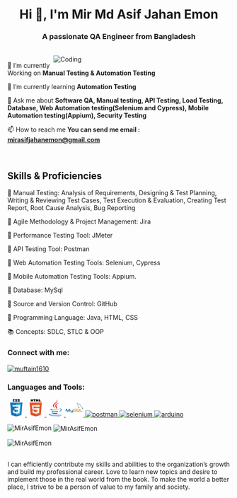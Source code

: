 <h1 align="center">Hi 👋, I'm Mir Md Asif Jahan Emon</h1>
<h3 align="center">A passionate QA Engineer from Bangladesh</h3>
<br>
<img align="right" alt="Coding" width="400" src="https://user-images.githubusercontent.com/74038190/219923823-bf1ce878-c6b8-4faa-be07-93e6b1006521.gif">


🔭 I’m currently Working on **Manual Testing & Automation Testing**

🌱 I’m currently learning **Automation Testing**

💬 Ask me about **Software QA, Manual testing, API Testing, Load Testing, Database, Web Automation testing(Selenium and Cypress), Mobile Automation testing(Appium), Security Testing**

📫 How to reach me **You can send me email : mirasifjahanemon@gmail.com**

<br>
<h2 align="left">Skills & Proficiencies</h2>

📘 Manual Testing: Analysis of Requirements, Designing & Test Planning, Writing & Reviewing Test Cases, Test Execution & Evaluation, Creating Test Report, Root Cause Analysis, Bug Reporting

📙 Agile Methodology & Project Management: Jira

📗 Performance Testing Tool: JMeter

📘 API Testing Tool: Postman 

📕 Web Automation Testing Tools: Selenium, Cypress

📗 Mobile Automation Testing Tools: Appium.

📓 Database: MySql

📒 Source and Version Control: GitHub

📗 Programming Language: Java, HTML, CSS

📚 Concepts: SDLC, STLC & OOP

<h3 align="left">Connect with me:</h3>
<p align="left">
<a href="https://www.linkedin.com/in/mirasifjahanemon/" target="blank"><img align="center" src="https://raw.githubusercontent.com/rahuldkjain/github-profile-readme-generator/master/src/images/icons/Social/linked-in-alt.svg" alt="muftain1610" height="30" width="40" /></a>
</p>

<h3 align="left">Languages and Tools:</h3>
<p align="left"> <a href="https://www.w3schools.com/css/" target="_blank" rel="noreferrer"> <img src="https://raw.githubusercontent.com/devicons/devicon/master/icons/css3/css3-original-wordmark.svg" alt="css3" width="40" height="40"/> </a> <a href="https://www.w3.org/html/" target="_blank" rel="noreferrer"> <img src="https://raw.githubusercontent.com/devicons/devicon/master/icons/html5/html5-original-wordmark.svg" alt="html5" width="40" height="40"/> </a> <a href="https://www.java.com" target="_blank" rel="noreferrer"> <img src="https://raw.githubusercontent.com/devicons/devicon/master/icons/java/java-original.svg" alt="java" width="40" height="40"/> </a>  <a href="https://www.mysql.com/" target="_blank" rel="noreferrer"> <img src="https://raw.githubusercontent.com/devicons/devicon/master/icons/mysql/mysql-original-wordmark.svg" alt="mysql" width="40" height="40"/> </a>  <a href="https://postman.com" target="_blank" rel="noreferrer"> <img src="https://www.vectorlogo.zone/logos/getpostman/getpostman-icon.svg" alt="postman" width="40" height="40"/> </a> <a href="https://www.selenium.dev" target="_blank" rel="noreferrer"> <img src="https://raw.githubusercontent.com/detain/svg-logos/780f25886640cef088af994181646db2f6b1a3f8/svg/selenium-logo.svg" alt="selenium" width="40" height="40"/> </a> <a href="https://www.arduino.cc/" target="_blank" rel="noreferrer"> <img src="https://cdn.worldvectorlogo.com/logos/arduino-1.svg" alt="arduino" width="40" height="40"/> </a>  </p>

<p><img align="left" src="https://github-readme-stats.vercel.app/api/top-langs?username=MirAsifEmon&show_icons=true&locale=en&layout=compact" alt="MirAsifEmon" /></p>

<p>&nbsp;<img align="center" src="https://github-readme-stats.vercel.app/api?username=MirAsifEmon&show_icons=true&locale=en" alt="MirAsifEmon" /></p>

<p><img align="center" src="https://github-readme-streak-stats.herokuapp.com/?user=MirAsifEmon&" alt="MirAsifEmon" /></p>
<br>
I can efficiently contribute my skills and abilities to the organization’s growth and build my professional career. Love to learn new topics and desire to implement those in the real world from the book. To make the world a better place, I strive to be a person of value to my family and society.

